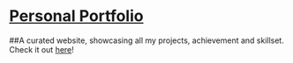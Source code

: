 # [Personal Portfolio](gnatnib.github.io)
##A curated website, showcasing all my projects, achievement and skillset. Check it out [here](gnatnib.github.io)!
